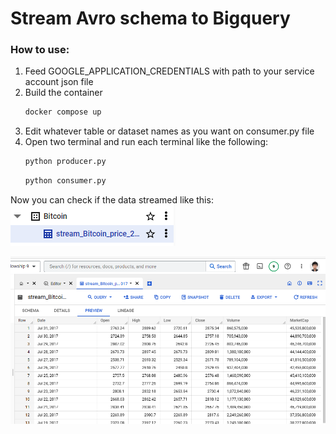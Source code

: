 # Stream Avro schema to Bigquery

### How to use:

1. Feed GOOGLE_APPLICATION_CREDENTIALS with path to your service account json file
2. Build the container 
   ```bash
   docker compose up
   ```
3. Edit whatever table or dataset names as you want on consumer.py file
4. Open two terminal and run each terminal like the following:
   ```bash
   python producer.py
   ```
   ```bash
   python consumer.py
   ```

Now you can check if the data streamed like this:
![Streamed Data](https://github.com/Galihbagusp/kafka-python-code/blob/master/bitcoin_bigquery/imgs/bit_coin_dataset.png?raw=true)

![Streamed Data](https://github.com/Galihbagusp/kafka-python-code/blob/master/bitcoin_bigquery/imgs/preview_table.png?raw=true)

 
   
